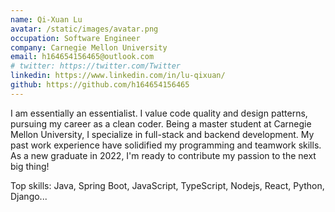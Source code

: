 ```yaml
---
name: Qi-Xuan Lu
avatar: /static/images/avatar.png
occupation: Software Engineer
company: Carnegie Mellon University
email: h164654156465@outlook.com
# twitter: https://twitter.com/Twitter
linkedin: https://www.linkedin.com/in/lu-qixuan/
github: https://github.com/h164654156465
---
```


I am essentially an essentialist. I value code quality and design patterns, pursuing my career as a clean coder. Being a master student at Carnegie Mellon University, I specialize in full-stack and backend development. My past work experience have solidified my programming and teamwork skills. As a new graduate in 2022, I'm ready to contribute my passion to the next big thing!

Top skills: Java, Spring Boot, JavaScript, TypeScript, Nodejs, React, Python, Django...
